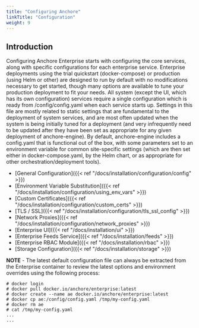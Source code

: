 ```yaml
---
title: "Configuring Anchore"
linkTitle: "Configuration"
weight: 9
---
```


## Introduction

Configuring Anchore Enterprise starts with configuring the core services, along with specific configurations for each enterprise service.  Enterprise deployments using the trial quickstart (docker-compose) or production (using Helm or other) are designed to run by default with no modifications necessary to get started, though many options are available to tune your production deployment to fit your needs. 
All system (except the UI, which has its own configuration) services require a single configuration which is ready from /config/config.yaml when each service starts up.  Settings in this file are mostly related to static settings that are fundamental to the deployment of system services, and are most often updated when the system is being initially tuned for a deployment (and very infrequently need to be updated after they have been set as appropriate for any given deployment of anchore-engine).  By default, anchore-engine includes a config.yaml that is functional out of the box, with some parameters set to an environment variable for common site-specific settings (which are then set either in docker-compose.yaml, by the Helm chart, or as appropriate for other orchestration/deployment tools).

- [General Configuration]({{< ref "/docs/installation/configuration/config" >}})
- [Environment Variable Substitution]({{< ref "/docs/installation/configuration/using_env_vars" >}})
- [Custom Certificates]({{< ref "/docs/installation/configuration/custom_certs" >}})
- [TLS / SSL]({{< ref "/docs/installation/configuration/tls_ssl_config" >}})
- [Network Proxies]({{< ref "/docs/installation/configuration/network_proxies" >}})
- [Enterprise UI]({{< ref "/docs/installation/ui" >}})
- [Enterprise Feeds Service]({{< ref "/docs/installation/feeds" >}})
- [Enterprise RBAC Module]({{< ref "/docs/installation/rbac" >}})
- [Storage Configuration]({{< ref "/docs/installation/storage" >}})


**NOTE** - The latest default configuration file can always be extracted from the Enterprise container to review the latest options and environment overrides using the following process:

```
# docker login
# docker pull docker.io/anchore/enterprise:latest
# docker create --name ae docker.io/anchore/enterprise:latest
# docker cp ae:/config/config.yaml /tmp/my-config.yaml
# docker rm ae
# cat /tmp/my-config.yaml
...
...

```